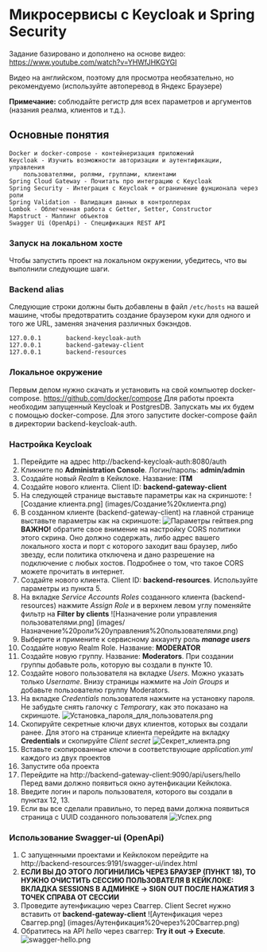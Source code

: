 # Микросервисы с Keycloak и Spring Security

Задание базировано и дополнено на основе видео: https://www.youtube.com/watch?v=YHWfJHKGYGI

Видео на английском, поэтому для просмотра необязательно, но рекомендуемо 
(используйте автоперевод в Яндекс Браузере)

**Примечание:** соблюдайте регистр для всех параметров и аргументов 
(назания реалма, клиентов и т.д.).

## Основные понятия
    Docker и docker-compose - контейнеризация приложений
    Keycloak - Изучить возможности авторизации и аутентификации, управления 
        пользователями, ролями, группами, клиентами
    Spring Cloud Gateway - Почитать про интеграцию с Keycloak
    Spring Security - Интеграция с Keycloak + ограничение фунционала через роли
    Spring Validation - Валидация данных в контроллерах
    Lombok - Облегченная работа с Getter, Setter, Constructor
    Mapstruct - Маппинг объектов
    Swagger Ui (OpenApi) - Спецификация REST API
### Запуск на локальном хосте

Чтобы запустить проект на локальном окружении, убедитесь, что вы выполнили следующие шаги.

### Backend alias

Следующие строки должны быть добавлены в файл ```/etc/hosts``` на вашей машине, чтобы 
предотвратить создание браузером куки для одного и того же URL, заменяя значения 
различных бэкэндов.
```
127.0.0.1       backend-keycloak-auth
127.0.0.1       backend-gateway-client
127.0.0.1       backend-resources
```

### Локальное окружение
Первым делом нужно скачать и установить на свой компьютер docker-compose. 
https://github.com/docker/compose
Для работы проекта необходим запущенный Keycloak и PostgresDB. Запускать мы их будем с 
помощью docker-compose.
Для этого запустите docker-compose файл в директории backend-keycloak-auth.

### Настройка Keycloak
1) Перейдите на адрес http://backend-keycloak-auth:8080/auth
2) Кликните по **Administration Console**. Логин/пароль: **admin/admin**
3) Создайте новый _Realm_ в Кейклоке. Название: **ITM**
4) Создайте нового клиента. Client ID: **backend-gateway-client**
5) На следующей странице выставьте параметры как на скриншоте: ![Создание клиента.png]
    (images/Создание%20клиента.png)
6) В созданном клиенте (backend-gateway-client) на главной странице выставьте параметры 
    как на скриншоте: ![Параметры гейтвея.png](images/Параметры%20гейтвея.png) 
    **ВАЖНО!** обратите свое внимение на настройку CORS политики этого скрина. 
    Оно должно содержать, либо адрес вашего локального хоста и порт с которого заходит 
    ваш браузер, либо звезду, если политика отключена и дано разрешение на подключение 
    с любых хостов. Подробнее о том, что такое CORS можете прочитать в интернет.
7) Создайте нового клиента. Client ID: **backend-resources**. Используйте параметры из 
    пункта 5.
8) На вкладке _Service Accounts Roles_ созданного клиента (backend-resources) 
    нажмите _Assign Role_ и в верхнем левом углу поменяйте фильтр 
    на **Filter by clients** ![Назначение роли управления пользователями.png]
    (images/Назначение%20роли%20управления%20пользователями.png)
9) Выберите и примените к сервисному аккаунту роль _**manage users**_
10) Создайте новую Realm Role. Название: **MODERATOR**
11) Создайте новую группу. Название: **Moderators**. При создании группы добавьте роль, 
    которую вы создали в пункте 10.
12) Создайте нового пользователя на вкладке _Users_. Можно указать только _Username_. 
    Внизу страницы нажмите на _Join Groups_ и добавьте пользователю группу Moderators.
13) На вкладке _Credentials_ пользователя нажмите на установку пароля. Не забудьте снять 
    галочку с _Temporary_, как это показано на скриншоте. 
    ![Установка_пароля_для_пользователя.png](images/Установка%20пароля%20для%20пользователя.png)
14) Скопируйте секретные ключи двух клиентов, которых вы создали ранее. Для этого на 
    странице клиента перейдите на вкладку **Credentials** и скопируйте _Client secret_ 
    ![Секрет_клиента.png](images/Секрет%20клиента.png)
15) Вставьте скопированные ключи в соответствующие _application.yml_ каждого из двух проектов
16) Запустите оба проекта
17) Перейдите на http://backend-gateway-client:9090/api/users/hello Перед вами должно 
    появиться окно аутенфикации Кейклока.
18) Введите логин и пароль пользователя, которого вы создали в пунктах 12, 13.
19) Если вы все сделали правильно, то перед вами должна появиться страница с UUID 
    созданного пользователя ![Успех.png](images/Успех.png)

### Использование Swagger-ui (OpenApi)
1) C запущенными проектами и Кейклоком перейдите на http://backend-resources:9191/swagger-ui/index.html
2) **ЕСЛИ ВЫ ДО ЭТОГО ЛОГИНИЛИСЬ ЧЕРЕЗ БРАУЗЕР (ПУНКТ 18), ТО НУЖНО ОЧИСТИТЬ СЕССИЮ 
    ПОЛЬЗОВАТЕЛЯ В КЕЙКЛОКЕ: ВКЛАДКА SESSIONS В АДМИНКЕ -> SIGN OUT ПОСЛЕ НАЖАТИЯ 
    3 ТОЧЕК СПРАВА ОТ СЕССИИ**
3) Проведите аутенфикацию через Сваггер. Client Secret нужно вставить от 
    **backend-gateway-client** ![Аутенфикация через Сваггер.png]
    (images/Аутенфикация%20через%20Сваггер.png)
4) Обратитесь на API _hello_ через сваггер: **Try it out -> Execute**. 
    ![swagger-hello.png](images/swagger-hello.png)

